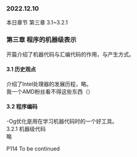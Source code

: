 ### 2022.12.10
本日章节 第三章 3.1~3.2.1

### 第三章 程序的机器级表示  
开篇介绍了机器代码与汇编代码的作用，与产生方式。  

#### 3.1 历史观点  
介绍了Intel处理器的发展历程，略。  
我一个AMD粉丝看不得这些东西（）  

#### 3.2 程序编码
-Og优化是用在学习机器代码时的一个好工具。  
3.2.1 机器级代码  
略

P114 To be continued